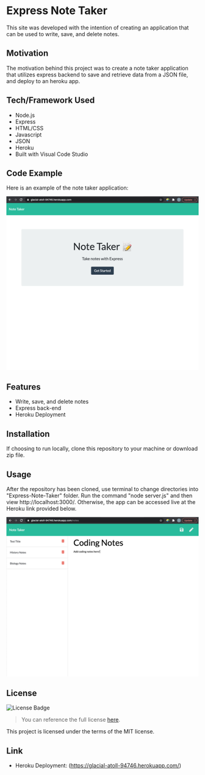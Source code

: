 # Express Note Taker
This site was developed with the intention of creating an application that can be used to write, save, and delete notes. 

## Motivation
The motivation behind this project was to create a note taker application that utilizes express backend to save and retrieve data from a JSON file, and deploy to an heroku app.

## Tech/Framework Used
* Node.js
* Express
* HTML/CSS
* Javascript
* JSON
* Heroku
* Built with Visual Code Studio

## Code Example
Here is an example of the note taker application:

![Note Taker Demo](./public/assets/images/noteTakerDemo1.png)

## Features
* Write, save, and delete notes
* Express back-end
* Heroku Deployment

## Installation
If choosing to run locally, clone this repository to your machine or download zip file.

## Usage
After the repository has been cloned, use terminal to change directories into "Express-Note-Taker" folder. Run the command "node server.js" and then view http://localhost:3000/. Otherwise, the app can be accessed live at the Heroku link provided below. 

![Note Taker Demo2](./public/assets/images/noteTakerDemo2.png)

## License 
![License Badge](https://img.shields.io/badge/License-MIT-green)
> You can reference the full license [here](https://github.com/Picke1id/Employee-Summary/blob/master/LICENSE).

This project is licensed under the terms of the MIT license.

## Link
* Heroku Deployment: (https://glacial-atoll-94746.herokuapp.com/)
